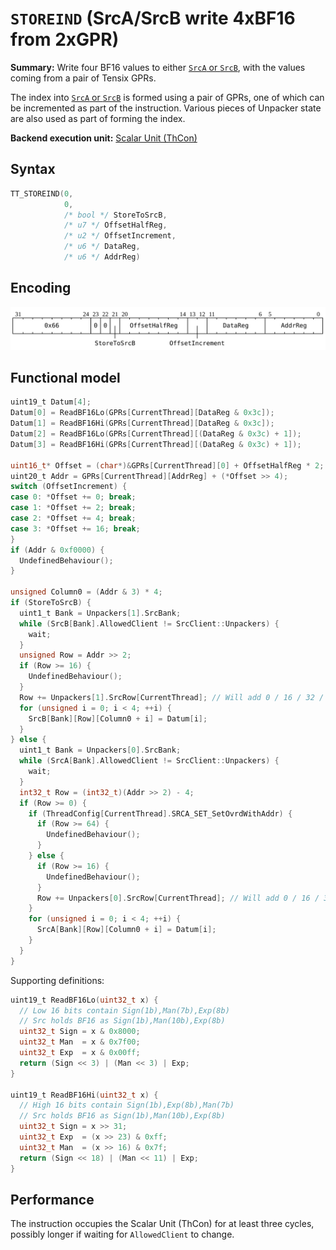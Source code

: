 # `STOREIND` (SrcA/SrcB write 4xBF16 from 2xGPR)

**Summary:** Write four BF16 values to either [`SrcA` or `SrcB`](SrcASrcB.md), with the values coming from a pair of Tensix GPRs.

The index into [`SrcA` or `SrcB`](SrcASrcB.md) is formed using a pair of GPRs, one of which can be incremented as part of the instruction. Various pieces of Unpacker state are also used as part of forming the index.

**Backend execution unit:** [Scalar Unit (ThCon)](ScalarUnit.md)

## Syntax

```c
TT_STOREIND(0,
            0,
            /* bool */ StoreToSrcB,
            /* u7 */ OffsetHalfReg,
            /* u2 */ OffsetIncrement,
            /* u6 */ DataReg,
            /* u6 */ AddrReg)
```

## Encoding

![](../../../Diagrams/Out/Bits32_STOREIND_Src.svg)

## Functional model

```c
uint19_t Datum[4];
Datum[0] = ReadBF16Lo(GPRs[CurrentThread][DataReg & 0x3c]);
Datum[1] = ReadBF16Hi(GPRs[CurrentThread][DataReg & 0x3c]);
Datum[2] = ReadBF16Lo(GPRs[CurrentThread][(DataReg & 0x3c) + 1]);
Datum[3] = ReadBF16Hi(GPRs[CurrentThread][(DataReg & 0x3c) + 1]);

uint16_t* Offset = (char*)&GPRs[CurrentThread][0] + OffsetHalfReg * 2;
uint20_t Addr = GPRs[CurrentThread][AddrReg] + (*Offset >> 4);
switch (OffsetIncrement) {
case 0: *Offset += 0; break;
case 1: *Offset += 2; break;
case 2: *Offset += 4; break;
case 3: *Offset += 16; break;
}
if (Addr & 0xf0000) {
  UndefinedBehaviour();
}

unsigned Column0 = (Addr & 3) * 4;
if (StoreToSrcB) {
  uint1_t Bank = Unpackers[1].SrcBank;
  while (SrcB[Bank].AllowedClient != SrcClient::Unpackers) {
    wait;
  }
  unsigned Row = Addr >> 2;
  if (Row >= 16) {
    UndefinedBehaviour();
  }
  Row += Unpackers[1].SrcRow[CurrentThread]; // Will add 0 / 16 / 32 / 48.
  for (unsigned i = 0; i < 4; ++i) {
    SrcB[Bank][Row][Column0 + i] = Datum[i];
  }
} else {
  uint1_t Bank = Unpackers[0].SrcBank;
  while (SrcA[Bank].AllowedClient != SrcClient::Unpackers) {
    wait;
  }
  int32_t Row = (int32_t)(Addr >> 2) - 4;
  if (Row >= 0) {
    if (ThreadConfig[CurrentThread].SRCA_SET_SetOvrdWithAddr) {
      if (Row >= 64) {
        UndefinedBehaviour();
      }
    } else {
      if (Row >= 16) {
        UndefinedBehaviour();
      }
      Row += Unpackers[0].SrcRow[CurrentThread]; // Will add 0 / 16 / 32 / 48.
    }
    for (unsigned i = 0; i < 4; ++i) {
      SrcA[Bank][Row][Column0 + i] = Datum[i];
    }
  }
}
```

Supporting definitions:
```c
uint19_t ReadBF16Lo(uint32_t x) {
  // Low 16 bits contain Sign(1b),Man(7b),Exp(8b)
  // Src holds BF16 as Sign(1b),Man(10b),Exp(8b)
  uint32_t Sign = x & 0x8000;
  uint32_t Man  = x & 0x7f00;
  uint32_t Exp  = x & 0x00ff;
  return (Sign << 3) | (Man << 3) | Exp;
}

uint19_t ReadBF16Hi(uint32_t x) {
  // High 16 bits contain Sign(1b),Exp(8b),Man(7b)
  // Src holds BF16 as Sign(1b),Man(10b),Exp(8b)
  uint32_t Sign = x >> 31;
  uint32_t Exp  = (x >> 23) & 0xff;
  uint32_t Man  = (x >> 16) & 0x7f;
  return (Sign << 18) | (Man << 11) | Exp;
}
```

## Performance

The instruction occupies the Scalar Unit (ThCon) for at least three cycles, possibly longer if waiting for `AllowedClient` to change.
